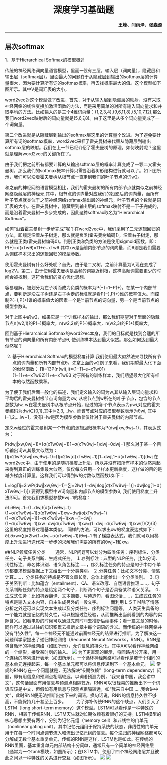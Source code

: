 ﻿# <center>**深度学习基础题**</center>

**<p align="right">王峰、闫雨泽、张森源</p>** 


---

## 层次softmax

1、基于Hierarchical Softmax的模型概述

传统的神经网络词向量语言模型，里面一般有三层，输入层（词向量），隐藏层和输出层（softmax层）。里面最大的问题在于从隐藏层到输出的softmax层的计算量很大，因为要计算所有词的softmax概率，再去找概率最大的值。这个模型如下图所示。其中V是词汇表的大小，

word2vec对这个模型做了改进，首先，对于从输入层到隐藏层的映射，没有采取神经网络的线性变换加激活函数的方法，而是采用简单的对所有输入词向量求和并取平均的方法。比如输入的是三个4维词向量：(1,2,3,4),(9,6,11,8),(5,10,7,12),那么我们word2vec映射后的词向量就是(5,6,7,8)。由于这里是从多个词向量变成了一个词向量。

第二个改进就是从隐藏层到输出的softmax层这里的计算量个改进。为了避免要计算所有词的softmax概率，word2vec采样了霍夫曼树来代替从隐藏层到输出softmax层的映射。我们在上一节已经介绍了霍夫曼树的原理。如何映射呢？这里就是理解word2vec的关键所在了。

由于我们把之前所有都要计算的从输出softmax层的概率计算变成了一颗二叉霍夫曼树，那么我们的softmax概率计算只需要沿着树形结构进行就可以了。如下图所示，我们可以沿着霍夫曼树从根节点一直走到我们的叶子节点的词w2。

和之前的神经网络语言模型相比，我们的霍夫曼树的所有内部节点就类似之前神经网络隐藏层的神经元,其中，根节点的词向量对应我们的投影后的词向量，而所有叶子节点就类似于之前神经网络softmax输出层的神经元，叶子节点的个数就是词汇表的大小。在霍夫曼树中，隐藏层到输出层的softmax映射不是一下子完成的，而是沿着霍夫曼树一步步完成的，因此这种softmax取名为"Hierarchical Softmax"。

如何“沿着霍夫曼树一步步完成”呢？在word2vec中，我们采用了二元逻辑回归的方法，即规定沿着左子树走，那么就是负类(霍夫曼树编码1)，沿着右子树走，那么就是正类(霍夫曼树编码0)。判别正类和负类的方法是使用sigmoid函数，即：
P(+)=σ(xTwθ)=11+e−xTwθ
其中xw是当前内部节点的词向量，而θ则是我们需要从训练样本求出的逻辑回归的模型参数。

使用霍夫曼树有什么好处呢？首先，由于是二叉树，之前计算量为V,现在变成了log2V。第二，由于使用霍夫曼树是高频的词靠近树根，这样高频词需要更少的时间会被找到，这符合我们的贪心优化思想。

容易理解，被划分为左子树而成为负类的概率为P(−)=1−P(+)。在某一个内部节点，要判断是沿左子树还是右子树走的标准就是看P(−),P(+)谁的概率值大。而控制P(−),P(+)谁的概率值大的因素一个是当前节点的词向量，另一个是当前节点的模型参数θ。

对于上图中的w2，如果它是一个训练样本的输出，那么我们期望对于里面的隐藏节点n(w2,1)的P(−)概率大，n(w2,2)的P(−)概率大，n(w2,3)的P(+)概率大。

回到基于Hierarchical Softmax的word2vec本身，我们的目标就是找到合适的所有节点的词向量和所有内部节点θ, 使训练样本达到最大似然。那么如何达到最大似然呢？

2. 基于Hierarchical Softmax的模型梯度计算
我们使用最大似然法来寻找所有节点的词向量和所有内部节点θ。先拿上面的w2例子来看，我们期望最大化下面的似然函数：
∏i=13P(n(wi),i)=(1−11+e−xTwθ1)(1−11+e−xTwθ2)11+e−xTwθ3
对于所有的训练样本，我们期望最大化所有样本的似然函数乘积。

为了便于我们后面一般化的描述，我们定义输入的词为w,其从输入层词向量求和平均后的霍夫曼树根节点词向量为xw, 从根节点到w所在的叶子节点，包含的节点总数为lw, w在霍夫曼树中从根节点开始，经过的第i个节点表示为pwi,对应的霍夫曼编码为dwi∈{0,1},其中i=2,3,...lw。而该节点对应的模型参数表示为θwi, 其中i=1,2,...lw−1，没有i=lw是因为模型参数仅仅针对于霍夫曼树的内部节点。

定义w经过的霍夫曼树某一个节点j的逻辑回归概率为P(dwj|xw,θwj−1)，其表达式为：

P(dwj|xw,θwj−1)={σ(xTwθwj−1)1−σ(xTwθwj−1)dwj=0dwj=1
那么对于某一个目标输出词w,其最大似然为：
∏j=2lwP(dwj|xw,θwj−1)=∏j=2lw[σ(xTwθwj−1)]1−dwj[1−σ(xTwθwj−1)]dwj
在word2vec中，由于使用的是随机梯度上升法，所以并没有把所有样本的似然乘起来得到真正的训练集最大似然，仅仅每次只用一个样本更新梯度，这样做的目的是减少梯度计算量。这样我们可以得到w的对数似然函数L如下：

L=log∏j=2lwP(dwj|xw,θwj−1)=∑j=2lw((1−dwj)log[σ(xTwθwj−1)]+dwjlog[1−σ(xTwθwj−1)])
要得到模型中w词向量和内部节点的模型参数θ, 我们使用梯度上升法即可。首先我们求模型参数θwj−1的梯度：

∂L∂θwj−1=(1−dwj)(σ(xTwθwj−1)(1−σ(xTwθwj−1)σ(xTwθwj−1)xw−dwj(σ(xTwθwj−1)(1−σ(xTwθwj−1)1−σ(xTwθwj−1)xw=(1−dwj)(1−σ(xTwθwj−1))xw−dwjσ(xTwθwj−1)xw=(1−dwj−σ(xTwθwj−1))xw(1)(2)(3)
这里的梯度推导过程基本类似。
同样的方法，可以求出xw的梯度表达式如下：
∂L∂xw=∑j=2lw(1−dwj−σ(xTwθwj−1))θwj−1
有了梯度表达式，我们就可以用梯度上升法进行迭代来一步步的求解我们需要的所有的θwj−1和xw。



##NLP领域任务分类
　　通常，NLP问题可以划分为四类任务：序列标注、分类任务、句子关系判断、生成式任务。
１.序列标注：典型的NLP任务，比如分词、词性标注、命名体识别、语义角色标注……，序列标注任务的特点是句子中每个单词都要求模型根据上下文给出一个分类类别。
２.分类任务：比如文本分类、情感计算……，分类任务的特点是不管文章长度，总体上能给出一个分类类别。
３.句子关系判断：比如蕴含（entailment）、QA、语义改写、自然语言推理……，句子关系判断任务的特点是给定两个句子，判断两个句子是否具备某种语义关系。
４.生成式任务：比如机器翻译、文本摘要、写诗造句、看图说话……，生成式任务的特点是输入文本内容，自主生成另外的一段文字。
　　而利用ＬＳＴＭ除了情感分析之外还可以实现文本生成以及分类任务、序列标注问题等。
    人类天生具备的一个能力就是记忆的持久性，可以根据过往经验，从而推断出当前看到的内容的实际含义。如看电影的时候可以通过先前时间去推断后续事件；看一篇文章的时候，同样可以通过过往的知识积累去推断文章中每个词语的含义。而传统的神经网络并没有“持久性”，每一个神经元不能通过前面神经元的结果进行推断，为了解决这一问题科学家提出了递归神经网络（Recurrent Neural Networks，RNN）。RNN是包含循环的神经网络（如图所示），允许信息的持久化。其中A可以看作神经网络的一个缩影，接受某时刻的输入。
    ![](https://ai-studio-static-online.cdn.bcebos.com/cb4612d76e1b4ff88bb225ee0d2498c3f82603a2eb93427c9b03aeec2a14f3d3)
    为了更直观的展示，将回路拆分开来，用一个连续的序列进行表示（如图所示）。一个循环神经网络可以看作是若干个相同的基本单元连接起来，每一个基本单元都可以将信息传递到下一个基本单元。
    ![](https://ai-studio-static-online.cdn.bcebos.com/015cd225083f406093f6dfe89a7b87952427e18090bd4cafb64e49a7b574b5c9)
    常规的RNN存在一个问题就是，无法解决“长期依赖”（long-term dependency）问题，即有用信息和预测点相隔较远。以词语预测为例，“我来自中国，我会讲中文”，这句话里面有用信息与预测点相隔较近，RNN可以很轻易的推断出下一个词语应该是中文，但假如有用信息与预测点相隔较远，如“我来自中国……我会讲中文”，此时RNN便无法推断出接下来的词语。换句话说，RNN的信息持久性不够高，不能保持几十甚至上百步。
  为了弥补传统RNN的这个缺点，人们引入了LSTM（long short-term memory）这个模型。LSTM可以看作是一种特殊的RNN，相较于传统RNN，LSTM天生就对长期依赖有着很好的支持。LSTM模型的核心思想主要有两个，分别为记忆元组（memory cell）和非线性的门单元（nonlinear gating unit），其中记忆元组用于保持系统的状态，非线性的门单元用于在每一个时间点调节流入和流出记忆元组的信息。每个递归的神经网络都可以分解成无数个基本重复单元，传统的RNN是这样，LSTM也是如此。在传统的RNN里面，基本重复单元内部结构十分简单，通常只有一个简单的神经网络层（通常为一个tanh模块，如图所示）；在LSTM中，使用了四个神经网络层并且彼此之间以一种特殊的关系进行交互（如图所示）。
    ![](https://ai-studio-static-online.cdn.bcebos.com/f790b396df904eb2a9721902ecfddf7a237e09974f0d47608971c2376ce589ec)
    ![](https://ai-studio-static-online.cdn.bcebos.com/40df0800e1ae4e28b721895d2cd1131933e2d120e093481f9d33f205adf32931)

